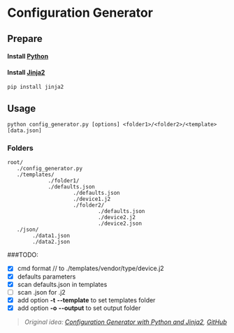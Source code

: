 # Configuration Generator

## Prepare

#### Install [Python](https://www.python.org/)

#### Install [Jinja2](http://jinja.pocoo.org/)

`pip install jinja2`

## Usage

`python config_generator.py [options] <folder1>/<folder2>/<template> [data.json]`

### Folders
```
root/
   ./config_generator.py
   ./templates/
             ./folder1/
             ./defaults.json
                     ./defaults.json
                     ./device1.j2
                     ./folder2/
                             ./defaults.json
                             ./device2.j2
                             ./device2.json
   ./json/
        ./data1.json
        ./data2.json
```

###TODO:

- [x] cmd format <vendor>/<type>/<device> to ./templates/vendor/type/device.j2
- [x] defaults parameters
- [x] scan defaults.json in templates
- [ ] scan <filename>.json for <filename>.j2
- [x] add option **-t** **--template** to set templates folder
- [x] add option **-o** **--output** to set output folder

> _Original idea: [Configuration Generator with Python and Jinja2](https://codingnetworker.com/2015/09/configuration-generator-with-python-and-jinja2/), [GitHub](https://github.com/hoelsner/python-script-examples/tree/master/config-generator-with-python-and-jinja2)_
